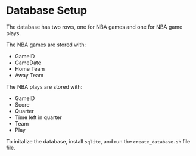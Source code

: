 # Database Setup

The database has two rows, one for NBA games and one for NBA game plays.

The NBA games are stored with:

- GameID
- GameDate
- Home Team
- Away Team

The NBA plays are stored with:

- GameID
- Score
- Quarter
- Time left in quarter
- Team
- Play

To initalize the database, install `sqlite`, and run the `create_database.sh`
file file.
